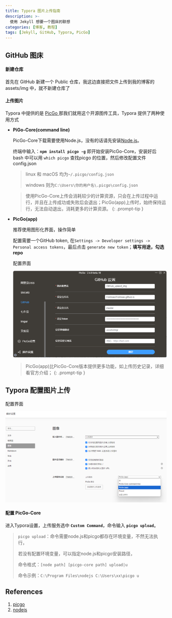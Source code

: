 ```yaml
---
title: Typora 图片上传指南
description: >-
  使用 Jekyll 想要一个图床的联想
categories: [博客, 教程]
tags: [Jekyll, GitHub, Typora, PicGo]
---
```


## GitHub 图床

#### 新建仓库

首先在 GitHub 新建一个 Public 仓库，我这边直接把文件上传到我的博客的 assets/img 中，就不新建仓库了

#### 上传图片

Typora 中提供的是 [PicGo ][picGo] 那我们就用这个开源图传工具，Typora 提供了两种使用方式

- **PiGo-Core(command line)**

  PicGo-Core下载需要使用Node.js，没有的话请先安装[Node.js][nodejs]。

   终端中输入：**`npm install picgo -g`** 即开始安装PicGo-Core，安装好后  bash 中可以用 `which picgo` 查找picgo 的位置，然后修改配置文件 config.json

  > linux 和 macOS 均为`~/.picgo/config.json`
  >
  > windows 则为`C:\Users\你的用户名\.picgo\config.json`
  
  > 使用PicGo-Core上传会消耗较少的计算资源，只会在上传过程中运行，并且在上传成功或失败后会退出；PicGo(app)上传时，始终保持运行，无法自动退出，消耗更多的计算资源。
  {: .prompt-tip }




- **PicGo(app)**

  推荐使用图形化界面，操作简单

  配置需要一个GitHub token, 在`Settings -> Developer settings -> Personal access tokens`，最后点击 `generate new token`；**填写用途，勾选repo**

  配置界面

  ![image-20250820103753328](https://raw.githubusercontent.com/Holmses/Holmses.github.io/master/assets/img/image-20250820103753328.png)
  
  > PicGo(app)比PicGo-Core版本提供更多功能，如上传历史记录，详细看官方介绍；
  {: .prompt-tip }




## Typora 配置图片上传

配置界面

![image-20250820104757493](https://raw.githubusercontent.com/Holmses/Holmses.github.io/master/assets/img/image-20250820104757493.png)

#### 配置 PicGo-Core 

进入Typora设置，上传服务选中 **`Custom Command`**，命令输入 **`picgo upload`**。

> `picgo upload`：命令需要node.js和picgo都存在环境变量，不然无法执行，
>
> 若没有配置环境变量，可以指定node.js和picgo安装路径，
>
> 命令格式：`[node path] [picgo-core path] upload|u`
>
> 命令示例：`C:\Program Files\nodejs C:\Users\xx\picgo u`



## References

1. [picgo][]
1. [nodejs][]

[picgo]: https://molunerfinn.com/PicGo/
[nodejs]: https://nodejs.org/zh-cn
